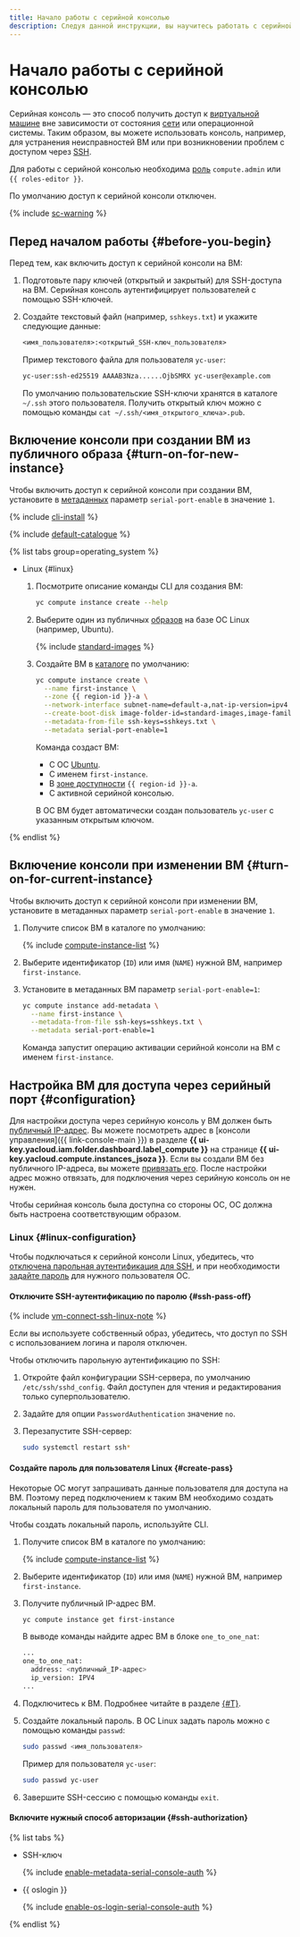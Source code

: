 ```yaml
---
title: Начало работы с серийной консолью
description: Следуя данной инструкции, вы научитесь работать с серийной консолью.
---
```


# Начало работы с серийной консолью


Серийная консоль — это способ получить доступ к [виртуальной машине](../../concepts/vm.md) вне зависимости от состояния [сети](../../../vpc/concepts/network.md#network) или операционной системы. Таким образом, вы можете использовать консоль, например, для устранения неисправностей ВМ или при возникновении проблем с доступом через [SSH](../../../glossary/ssh-keygen.md).

Для работы с серийной консолью необходима [роль](../../security/index.md) `сompute.admin` или `{{ roles-editor }}`.

По умолчанию доступ к серийной консоли отключен.

{% include [sc-warning](../../../_includes/compute/serial-console-warning.md) %}

## Перед началом работы {#before-you-begin}

Перед тем, как включить доступ к серийной консоли на ВМ:
1. Подготовьте пару ключей (открытый и закрытый) для SSH-доступа на ВМ. Серийная консоль аутентифицирует пользователей с помощью SSH-ключей.
1. Создайте текстовый файл (например, `sshkeys.txt`) и укажите следующие данные:

   ```txt
   <имя_пользователя>:<открытый_SSH-ключ_пользователя>
   ```

   Пример текстового файла для пользователя `yc-user`:

   ```txt
   yc-user:ssh-ed25519 AAAAB3Nza......OjbSMRX yc-user@example.com
   ```

   По умолчанию пользовательские SSH-ключи хранятся в каталоге `~/.ssh` этого пользователя. Получить открытый ключ можно с помощью команды `cat ~/.ssh/<имя_открытого_ключа>.pub`.

## Включение консоли при создании ВМ из публичного образа {#turn-on-for-new-instance}

Чтобы включить доступ к серийной консоли при создании ВМ, установите в [метаданных](../../concepts/vm-metadata.md) параметр `serial-port-enable` в значение `1`.

{% include [cli-install](../../../_includes/cli-install.md) %}

{% include [default-catalogue](../../../_includes/default-catalogue.md) %}

{% list tabs group=operating_system %}

- Linux {#linux}

  1. Посмотрите описание команды CLI для создания ВМ:

     ```bash
     yc compute instance create --help
     ```

  1. Выберите один из публичных [образов](../../concepts/image.md) на базе ОС Linux (например, Ubuntu).

     {% include [standard-images](../../../_includes/standard-images.md) %}

  1. Создайте ВМ в [каталоге](../../../resource-manager/concepts/resources-hierarchy.md#folder) по умолчанию:

     ```bash
     yc compute instance create \
       --name first-instance \
       --zone {{ region-id }}-a \
       --network-interface subnet-name=default-a,nat-ip-version=ipv4 \
       --create-boot-disk image-folder-id=standard-images,image-family=ubuntu-1604-lts \
       --metadata-from-file ssh-keys=sshkeys.txt \
       --metadata serial-port-enable=1
     ```

     Команда создаст ВМ:
     * С OC [Ubuntu](/marketplace?tab=software&search=Ubuntu&categories=os).
     * С именем `first-instance`.
     * В [зоне доступности](../../../overview/concepts/geo-scope.md) `{{ region-id }}-a`.
     * С активной серийной консолью.

     В ОС ВМ будет автоматически создан пользователь `yc-user` с указанным открытым ключом.

{% endlist %}

## Включение консоли при изменении ВМ {#turn-on-for-current-instance}

Чтобы включить доступ к серийной консоли при изменении ВМ, установите в метаданных параметр `serial-port-enable` в значение `1`.
1. Получите список ВМ в каталоге по умолчанию:

   {% include [compute-instance-list](../../_includes_service/compute-instance-list.md) %}

1. Выберите идентификатор (`ID`) или имя (`NAME`) нужной ВМ, например `first-instance`.

1. Установите в метаданных ВМ параметр `serial-port-enable=1`:

   ```bash
   yc compute instance add-metadata \
     --name first-instance \
     --metadata-from-file ssh-keys=sshkeys.txt \
     --metadata serial-port-enable=1
   ```

   Команда запустит операцию активации серийной консоли на ВМ с именем `first-instance`.

## Настройка ВМ для доступа через серийный порт {#configuration}

Для настройки доступа через серийную консоль у ВМ должен быть [публичный IP-адрес](../../../vpc/concepts/address.md#public-addresses). Вы можете посмотреть адрес в [консоли управления]({{ link-console-main }}) в разделе **{{ ui-key.yacloud.iam.folder.dashboard.label_compute }}** на странице **{{ ui-key.yacloud.compute.instances_jsoza }}**. Если вы создали ВМ без публичного IP-адреса, вы можете [привязать его](../vm-control/vm-attach-public-ip.md). После настройки адрес можно отвязать, для подключения через серийную консоль он не нужен.

Чтобы серийная консоль была доступна со стороны ОС, ОС должна быть настроена соответствующим образом.

### Linux {#linux-configuration}

Чтобы подключаться к серийной консоли Linux, убедитесь, что [отключена парольная аутентификация для SSH](#ssh-pass-off), и при необходимости [задайте пароль](#create-pass) для нужного пользователя ОС.

#### Отключите SSH-аутентификацию по паролю {#ssh-pass-off}

{% include [vm-connect-ssh-linux-note](../../../_includes/vm-connect-ssh-linux-note.md) %}

Если вы используете собственный образ, убедитесь, что доступ по SSH с использованием логина и пароля отключен.

Чтобы отключить парольную аутентификацию по SSH:
1. Откройте файл конфигурации SSH-сервера, по умолчанию `/etc/ssh/sshd_config`. Файл доступен для чтения и редактирования только суперпользователю.
1. Задайте для опции `PasswordAuthentication` значение `no`.
1. Перезапустите SSH-сервер:

   ```bash
   sudo systemctl restart ssh*
   ```

#### Создайте пароль для пользователя Linux {#create-pass}

Некоторые ОС могут запрашивать данные пользователя для доступа на ВМ. Поэтому перед подключением к таким ВМ необходимо создать локальный пароль для пользователя по умолчанию.

Чтобы создать локальный пароль, используйте CLI.
1. Получите список ВМ в каталоге по умолчанию:

   {% include [compute-instance-list](../../_includes_service/compute-instance-list.md) %}

1. Выберите идентификатор (`ID`) или имя (`NAME`) нужной ВМ, например `first-instance`.
1. Получите публичный IP-адрес ВМ.

   ```bash
   yc compute instance get first-instance
   ```

   В выводе команды найдите адрес ВМ в блоке `one_to_one_nat`:

   ```bash
   ...
   one_to_one_nat:
     address: <публичный_IP-адрес>
     ip_version: IPV4
   ...
   ```

1. Подключитесь к ВМ. Подробнее читайте в разделе [{#T}](../vm-connect/ssh.md#vm-connect).
1. Создайте локальный пароль. В OC Linux задать пароль можно с помощью команды `passwd`:

   ```bash
   sudo passwd <имя_пользователя>
   ```

   Пример для пользователя `yc-user`:

   ```bash
   sudo passwd yc-user
   ```

1. Завершите SSH-сессию с помощью команды `exit`.

#### Включите нужный способ авторизации {#ssh-authorization}

{% list tabs %}

- SSH-ключ

  {% include [enable-metadata-serial-console-auth](../../../_includes/compute/enable-metadata-serial-console-auth.md) %}

- {{ oslogin }}

  {% include [enable-os-login-serial-console-auth](../../../_includes/compute/enable-os-login-serial-console-auth.md) %}

{% endlist %}
